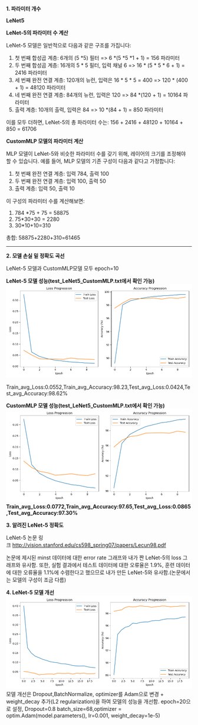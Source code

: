 **1. 파라미터 개수**

**LeNet5**

**LeNet-5의 파라미터 수 계산**

LeNet-5 모델은 일반적으로 다음과 같은 구조를 가집니다:

1. 첫 번째 합성곱 계층: 6개의 (5 *5) 필터 => 6 *(5 *5 *1 + 1) = 156 파라미터
2. 두 번째 합성곱 계층: 16개의 5 * 5 필터, 입력 채널 6 => 16 * (5 * 5 * 6 + 1) = 2416 파라미터
3. 세 번째 완전 연결 계층: 120개의 뉴런, 입력은 16 * 5 * 5 = 400 => 120 * (400 + 1) = 48120 파라미터
4. 네 번째 완전 연결 계층: 84개의 뉴런, 입력은 120 => 84 *(120 + 1) = 10164 파라미터
5. 출력 계층: 10개의 출력, 입력은 84 => 10 *(84 + 1) = 850 파라미터

이를 모두 더하면, LeNet-5의 총 파라미터 수는: 156 + 2416 + 48120 + 10164 + 850 = 61706

**CustomMLP 모델의 파라미터 계산**

MLP 모델이 LeNet-5와 비슷한 파라미터 수를 갖기 위해, 레이어의 크기를 조정해야 할 수 있습니다. 예를 들어, MLP 모델의 기존 구성이 다음과 같다고 가정합니다:

1. 첫 번째 완전 연결 계층: 입력 784, 출력 100
2. 두 번째 완전 연결 계층: 입력 100, 출력 50
3. 출력 계층: 입력 50, 출력 10

이 구성의 파라미터 수를 계산해보면:

1. 784 *75 + 75 = 58875
2. 75*30+30 = 2280
3. 30*10+10=310

총합: 58875+2280+310=61465

---

**2. 모델 손실 밑 정확도 곡선**

LeNet-5 모델과 CustomMLP모델 모두 epoch=10

**LeNet-5 모델 성능(test_LeNet5_CustomMLP.txt에서 확인 가능)**
![LeNet_그림](LeNet5_plot.png)

Train_avg_Loss:0.0552,Train_avg_Accuracy:98.23,Test_avg_Loss:0.0424,Test_avg_Accuracy:98.62%

**CustomMLP 모델 성능(test_LeNet5_CustomMLP.txt에서 확인 가능)**
![CustomMLP_그림](CustumMLP.png)
**Train_avg_Loss:0.0772,Train_avg_Accuracy:97.65,Test_avg_Loss:0.0865,Test_avg_Accuracy:97.30%**

**3. 알려진 LeNet-5 정확도**

LeNet-5 논문 링크 http://vision.stanford.edu/cs598_spring07/papers/Lecun98.pdf

논문에 제시된 minst 데이터에 대한 error rate 그래프와 내가 짠 LeNet-5의 loss 그래프와 유사함. 또한, 실험 결과에서 테스트 데이터에 대한 오류율은 1.9%, 훈련 데이터에 대한 오류율을 1.1%에 수렴한다고 했으므로 내가 만든 LeNet-5와 유사함.(논문에서는 모델의 구성이 조금 다름)

**4. LeNet-5 모델 개선**
![better_LeNet](LeNet5_dropout_0.8_batch_64.png)
모델 개선은 Dropout,BatchNormalize, optimizer를 Adam으로 변경 + weight_decay 추가(L2 regularization)을 하여 모델의 성능을 개선함. epoch=20으로 설정, Dropout=0.8 batch_size=68,optimizer = optim.Adam(model.parameters(), lr=0.001, weight_decay=1e-5)
